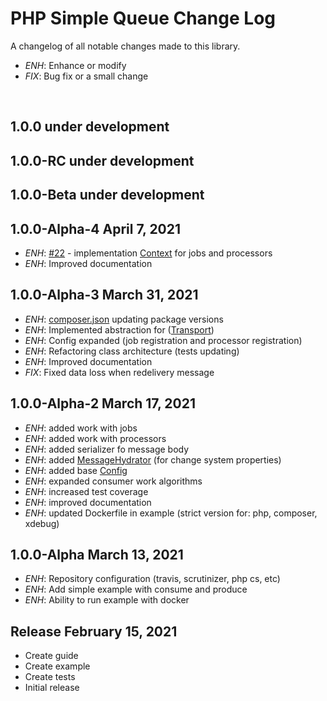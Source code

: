 PHP Simple Queue Change Log
===========================

A changelog of all notable changes made to this library.

- *ENH*: Enhance or modify
- *FIX*: Bug fix or a small change

<br>

1.0.0 under development
----------------------


1.0.0-RC under development
----------------------


1.0.0-Beta under development
----------------------


1.0.0-Alpha-4 April 7, 2021
---------------------------
- *ENH*: [#22](https://github.com/nepster-web/php-simple-queue/issues/22) - implementation [Context](./src/Context.php) for jobs and processors
- *ENH*: Improved documentation


1.0.0-Alpha-3 March 31, 2021
---------------------------
- *ENH*: [composer.json](./composer.json) updating package versions
- *ENH*: Implemented abstraction for ([Transport](./src/Transport/DoctrineDbalTransport.php))
- *ENH*: Config expanded (job registration and processor registration)
- *ENH*: Refactoring class architecture (tests updating)
- *ENH*: Improved documentation
- *FIX*: Fixed data loss when redelivery message


1.0.0-Alpha-2 March 17, 2021
----------------------------
- *ENH*: added work with jobs
- *ENH*: added work with processors
- *ENH*: added serializer fo message body
- *ENH*: added [MessageHydrator](./src/MessageHydrator.php) (for change system properties)
- *ENH*: added base [Config](./src/Config.php)
- *ENH*: expanded consumer work algorithms
- *ENH*: increased test coverage
- *ENH*: improved documentation
- *ENH*: updated Dockerfile in example (strict version for: php, composer, xdebug)


1.0.0-Alpha March 13, 2021
--------------------------
- *ENH*: Repository configuration (travis, scrutinizer, php cs, etc)
- *ENH*: Add simple example with consume and produce
- *ENH*: Ability to run example with docker


Release February 15, 2021
-------------------------
- Create guide
- Create example
- Create tests
- Initial release